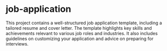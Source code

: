# job-application
This project contains a well-structured job application template, including a tailored resume and cover letter. The template highlights key skills and achievements relevant to various job roles and industries. It also includes guidelines on customizing your application and advice on preparing for interviews. 
